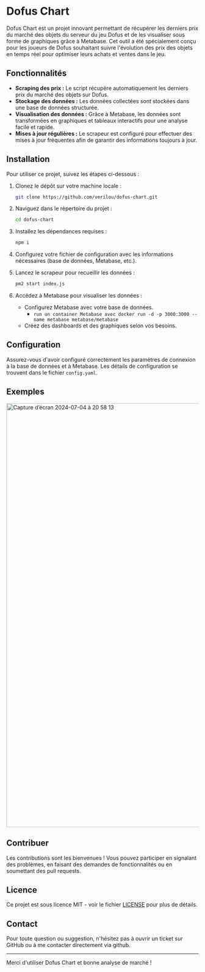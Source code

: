 # Dofus Chart

Dofus Chart est un projet innovant permettant de récupérer les derniers prix du marché des objets du serveur du jeu Dofus et de les visualiser sous forme de graphiques grâce à Metabase. Cet outil a été spécialement conçu pour les joueurs de Dofus souhaitant suivre l'évolution des prix des objets en temps réel pour optimiser leurs achats et ventes dans le jeu.

## Fonctionnalités

- **Scraping des prix :** Le script récupère automatiquement les derniers prix du marché des objets sur Dofus.
- **Stockage des données :** Les données collectées sont stockées dans une base de données structurée.
- **Visualisation des données :** Grâce à Metabase, les données sont transformées en graphiques et tableaux interactifs pour une analyse facile et rapide.
- **Mises à jour régulières :** Le scrapeur est configuré pour effectuer des mises à jour fréquentes afin de garantir des informations toujours à jour.

## Installation

Pour utiliser ce projet, suivez les étapes ci-dessous :

1. Clonez le dépôt sur votre machine locale :
    ```sh
    git clone https://github.com/verilou/dofus-chart.git
    ```

2. Naviguez dans le répertoire du projet :
    ```sh
    cd dofus-chart
    ```

3. Installez les dépendances requises :
    ```sh
    npm i
    ```

4. Configurez votre fichier de configuration avec les informations nécessaires (base de données, Metabase, etc.).

5. Lancez le scrapeur pour recueillir les données :
    ```sh
    pm2 start index.js
    ```

6. Accédez à Metabase pour visualiser les données :
    - Configurez Metabase avec votre base de données.
        - `run un container Metabase avec docker run -d -p 3000:3000 --name metabase metabase/metabase `
    - Créez des dashboards et des graphiques selon vos besoins.

## Configuration

Assurez-vous d'avoir configuré correctement les paramètres de connexion à la base de données et à Metabase. Les détails de configuration se trouvent dans le fichier `config.yaml`.

## Exemples

<img width="1110" alt="Capture d’écran 2024-07-04 à 20 58 13" src="https://github.com/verilou/dofus-chart/assets/32060637/bf8bc63f-57e5-43e9-8255-a1bf6e1a3312">


## Contribuer

Les contributions sont les bienvenues ! Vous pouvez participer en signalant des problèmes, en faisant des demandes de fonctionnalités ou en soumettant des pull requests.

## Licence

Ce projet est sous licence MIT - voir le fichier [LICENSE](LICENSE) pour plus de détails.

## Contact

Pour toute question ou suggestion, n'hésitez pas à ouvrir un ticket sur GitHub ou à me contacter directement via github.

---

Merci d'utiliser Dofus Chart et bonne analyse de marché !
